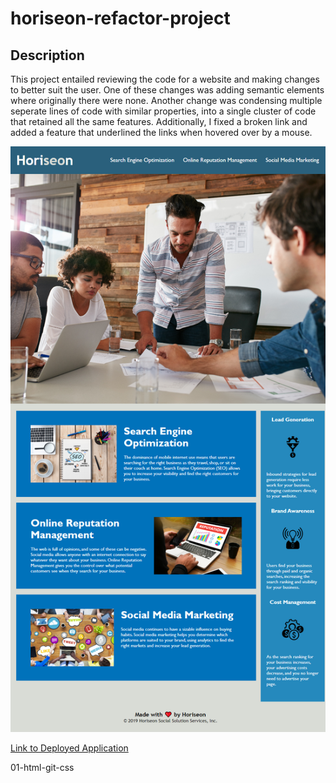# horiseon-refactor-project
## Description
This project entailed reviewing the code for a website and making changes to better suit the user. One of these changes was adding semantic elements where originally there were none. Another change was condensing multiple seperate lines of code with similar properties, into a single cluster of code that retained all the same features. Additionally, I fixed a broken link and added a feature that underlined the  links when hovered over by a mouse.

![Screengrab of Final Website](./assets/images/Module%201%20Website%20Screengrab.png "Screengrab of Final Website")

[Link to Deployed Application](https://apowers9.github.io/Andrew-horiseon-refactor-project/#social-media-marketing)

01-html-git-css